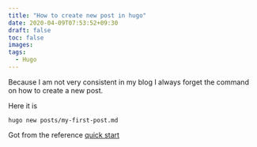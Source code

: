 ```yaml
---
title: "How to create new post in hugo"
date: 2020-04-09T07:53:52+09:30
draft: false
toc: false
images:
tags:
  - Hugo
---
```


Because I am not very consistent in my blog I always forget the command on how to create a new post.

Here it is

`hugo new posts/my-first-post.md`

Got from the reference [quick start](https://gohugo.io/getting-started/quick-start/)
